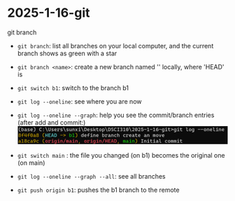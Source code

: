 # 2025-1-16-git
git branch

- `git branch`: list all branches on your local computer, and the current branch shows as green with a star
- `git branch <name>`: create a new branch named '<name>' locally, where 'HEAD' is
- `git switch b1`: switch to the branch b1
- `git log --oneline`: see where you are now
- `git log --oneline --graph`: help you see the commit/branch entries
(after add and commit:)
![alt text](image.png)

- `git switch main` : the file you changed (on b1) becomes the original one (on main)
- `git log --oneline --graph --all`: see all branches

- `git push origin b1`: pushes the b1 branch to the remote
